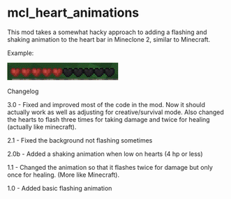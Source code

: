 # mcl_heart_animations

This mod takes a somewhat hacky approach to adding a flashing and shaking animation to the heart bar in Mineclone 2, similar to Minecraft.

Example:

![example gif](https://github.com/fennelfox/fennelfox.github.io/blob/aadb05922a8ae8f20e4f5e7be897991d11acdab0/demo4.gif)

Changelog

3.0 - Fixed and improved most of the code in the mod. Now it should actually work as well as adjusting for creative/survival mode. 
Also changed the hearts to flash three times for taking damage and twice for healing (actually like minecraft).

2.1 - Fixed the background not flashing sometimes

2.0b - Added a shaking animation when low on hearts (4 hp or less)

1.1 - Changed the animation so that it flashes twice for damage but only once for healing. (More like Minecraft).

1.0 - Added basic flashing animation
